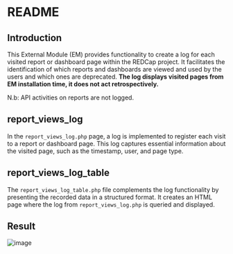 # README

## Introduction

This External Module (EM) provides functionality to create a log for each visited report or dashboard page within the REDCap project. It facilitates the identification of which reports and dashboards are viewed and used by the users and which ones are deprecated.
**The log displays visited pages from EM installation time, it does not act retrospectively.**

N.b: API activities on reports are not logged.

## report_views_log

In the `report_views_log.php` page, a log is implemented to register each visit to a report or dashboard page. This log captures essential information about the visited page, such as the timestamp, user, and page type.

## report_views_log_table

The `report_views_log_table.php` file complements the log functionality by presenting the recorded data in a structured format. It creates an HTML page where the log from `report_views_log.php` is queried and displayed.

## Result

![image](https://github.com/ThomasVermes/report_views_log/assets/75424115/6ec6be20-6f50-462b-8e9e-9a32fa51e47a)
